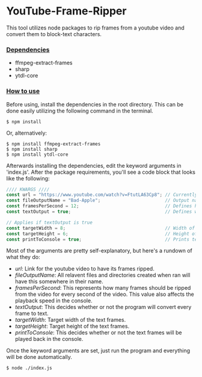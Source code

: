 # YouTube-Frame-Ripper
This tool utilizes node packages to rip frames from a youtube video and convert them to block-text characters. 

### <ins>Dependencies</ins>
- ffmpeg-extract-frames
- sharp
- ytdl-core

### <ins>How to use</ins>
Before using, install the dependencies in the root directory. This can be done easily utilizing the following command in the terminal.

```shell
$ npm install
```
Or, alternatively:
```shell
$ npm install ffmpeg-extract-frames
$ npm install sharp
$ npm install ytdl-core
```

Afterwards installing the dependencies, edit the keyword arguments in 'index.js'. After the package requirements, you'll see a code block that looks like the following:

```javascript
//// KWARGS ////
const url = "https://www.youtube.com/watch?v=FtutLA63Cp8"; // Currently only works with youtube links.
const fileOutputName = "Bad-Apple";                        // Output name to be appended to all relevant file names.
const framesPerSecond = 12;                                // Defines how many frames should be converted per second of the video. Enter 0 to be the fps of the video.
const textOutput = true;                                   // Defines whether frames will be converted to text.

// Applies if textOutput is true
const targetWidth = 8;                                     // Width of final frame.
const targetHeight = 6;                                    // Height of final frame.
const printToConsole = true;                               // Prints text frames to the console as an animation. Playback speed will be framesPerSecond. If set to 0 or less, default will be 24.
```

Most of the arguments are pretty self-explanatory, but here's a rundown of what they do:
- *url*: Link for the youtube video to have its frames ripped.
- *fileOutputName*: All relavent files and directories created when ran will have this somewhere in their name.
- *framesPerSecond*: This represents how many frames should be ripped from the video for every second of the video. This value also affects the playback speed in the console.
- *textOutput*: This decides whether or not the program will convert every frame to text.
- *targetWidth*: Target width of the text frames.
- *targetHeight*: Target height of the text frames.
- *printToConsole*: This decides whether or not the text frames will be played back in the console.

Once the keyword arguments are set, just run the program and everything will be done automatically. 

```shell
$ node ./index.js
```